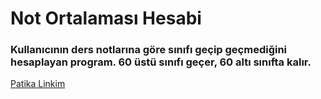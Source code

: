 # Not Ortalaması Hesabi

### Kullanıcının ders notlarına göre sınıfı geçip geçmediğini hesaplayan program. 60 üstü sınıfı geçer, 60 altı sınıfta kalır.

[Patika Linkim](https://app.patika.dev/burakkartalq7)
